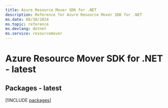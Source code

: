 ```yaml
---
title: Azure Resource Mover SDK for .NET
description: Reference for Azure Resource Mover SDK for .NET
ms.date: 08/30/2024
ms.topic: reference
ms.devlang: dotnet
ms.service: resourcemover
---
```

# Azure Resource Mover SDK for .NET - latest
## Packages - latest
[!INCLUDE [packages](resource-mover-index.md)]
